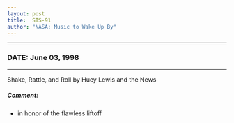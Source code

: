 ```yaml
---
layout: post
title:  STS-91
author: "NASA: Music to Wake Up By"
---
```


----
### DATE: June 03, 1998
----
Shake, Rattle, and Roll by Huey Lewis and the News

##### Comment:
* in honor of the flawless liftoff
